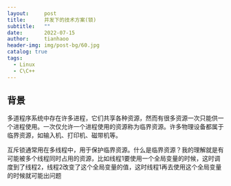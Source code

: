 ```yaml
---
layout:     post
title:      并发下的技术方案(锁)
subtitle:   ""
date:       2022-07-15
author:     tianhaoo
header-img: img/post-bg/60.jpg
catalog: true
tags:
  - Linux
  - C\C++
---
```


## 背景

多道程序系统中存在许多进程，它们共享各种资源，然而有很多资源一次只能供一个进程使用。一次仅允许一个进程使用的资源称为临界资源。许多物理设备都属于临界资源，如输入机、打印机、磁带机等。


互斥锁通常用在多线程中，用于保护临界资源。什么是临界资源？我的理解就是有可能被多个线程同时占用的资源，比如线程1要使用一个全局变量的时候，这时调度到了线程2，线程2改变了这个全局变量的值，这时线程1再去使用这个全局变量的时候就可能出问题



